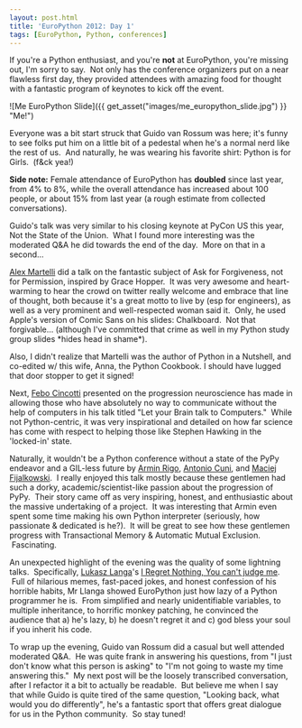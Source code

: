 ```yaml
---
layout: post.html
title: 'EuroPython 2012: Day 1'
tags: [EuroPython, Python, conferences]
---
```


If you're a Python enthusiast, and you're **not** at EuroPython, you're missing out, I'm sorry to say.  Not only has the conference organizers put on a near flawless first day, they provided attendees with amazing food for thought with a fantastic program of keynotes to kick off the event.

![Me EuroPython Slide]({{ get_asset("images/me_europython_slide.jpg") }} "Me!")

Everyone was a bit start struck that Guido van Rossum was here; it's funny to see folks put him on a little bit of a pedestal when he's a normal nerd like the rest of us.  And naturally, he was wearing his favorite shirt: Python is for Girls.  (f&ck yea!)

**Side note:** Female attendance of EuroPython has **doubled** since last year, from 4% to 8%, while the overall attendance has increased about 100 people, or about 15% from last year (a rough estimate from collected conversations).

Guido's talk was very similar to his closing keynote at PyCon US this year, Not the State of the Union.  What I found more interesting was the moderated Q&A he did towards the end of the day.  More on that in a second...

[Alex Martelli][Alex] did a talk on the fantastic subject of Ask for Forgiveness, not for Permission, inspired by Grace Hopper.  It was very awesome and heart-warming to hear the crowd on twitter really welcome and embrace that line of thought, both because it's a great motto to live by (esp for engineers), as well as a very prominent and well-respected woman said it.  Only, he used Apple's version of Comic Sans on his slides: Chalkboard.  Not that forgivable... (although I've committed that crime as well in my Python study group slides \*hides head in shame\*).

Also, I didn't realize that Martelli was the author of Python in a Nutshell, and co-edited w/ this wife, Anna, the Python Cookbook. I should have lugged that door stopper to get it signed!

Next, [Febo Cincotti][Febo] presented on the progression neuroscience has made in allowing those who have absolutely no way to communicate without the help of computers in his talk titled "Let your Brain talk to Computers."  While not Python-centric, it was very inspirational and detailed on how far science has come with respect to helping those like Stephen Hawking in the 'locked-in' state.

Naturally, it wouldn't be a Python conference without a state of the PyPy endeavor and a GIL-less future by [Armin Rigo][Armin], [Antonio Cuni][Antonio], and [Maciej Fijalkowski][Fijall].  I really enjoyed this talk mostly because these gentlemen had such a dorky, academic/scientist-like passion about the progression of PyPy.  Their story came off as very inspiring, honest, and enthusiastic about the massive undertaking of a project.  It was interesting that Armin even spent some time making his own Python interpreter (seriously, how passionate & dedicated is he?).  It will be great to see how these gentlemen progress with Transactional Memory & Automatic Mutual Exclusion.  Fascinating.

An unexpected highlight of the evening was the quality of some lightning talks.  Specifically, [Lukasz Langa][llanga]'s [I Regret Nothing, You can't judge me][Regret].  Full of hilarious memes, fast-paced jokes, and honest confession of his horrible habits, Mr Llanga showed EuroPython just how lazy of a Python programmer he is.  From simplified and nearly unidentifiable variables, to multiple inheritance, to horrific monkey patching, he convinced the audience that a) he's lazy, b) he doesn't regret it and c) god bless your soul if you inherit his code.

To wrap up the evening, Guido van Rossum did a casual but well attended moderated Q&A.  He was quite frank in answering his questions, from "I just don't know what this person is asking" to "I'm not going to waste my time answering this."  My next post will be the loosely transcribed conversation, after I refactor it a bit to actually be readable.  But believe me when I say that while Guido is quite tired of the same question, "Looking back, what would you do differently", he's a fantastic sport that offers great dialogue for us in the Python community.  So stay tuned!

[Alex]: https://ep2012.europython.eu/conference/p/alex-martelli "Alex Martelli"
[Febo]: https://ep2012.europython.eu/conference/p/febo-cincotti "febo Cincotti"
[Armin]: https://ep2012.europython.eu/conference/p/armin-rigo "Armin Rigo"
[Antonio]: https://ep2012.europython.eu/conference/p/antonio-cuni "Antonio Cuni"
[Fijall]: https://ep2012.europython.eu/conference/p/maciej-fijalkowski "Maciej Fijalkowski"
[llanga]: https://twitter.com/#!/llanga "Lukasz Langa"
[Regret]: http://www.slideshare.net/lukaszlanga/i-regret-nothing "I Regret Nothing"